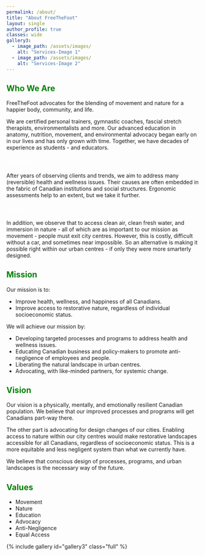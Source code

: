 ```yaml
---
permalink: /about/
title: "About FreeTheFoot"
layout: single
author_profile: true
classes: wide
gallery3:
  - image_path: /assets/images/
    alt: "Services-Image 1"
  - image_path: /assets/images/
    alt: "Services-Image 2"
---
```


<h2 style="color: green;">Who We Are</h2>

<p>FreeTheFoot advocates for the blending of movement and nature for a happier body, community, and life.</p>

<p>We are certified personal trainers, gymnastic coaches, fascial stretch therapists, environmentalists and more. Our advanced education in anatomy, nutrition, movement, and environmental advocacy began early on in our lives and has only grown with time. Together, we have decades of experience as students - and educators.</p> 

<h4 style="color: white;">Movement</h4>
After years of observing clients and trends, we aim to address many (reversible) health and wellness issues. Their causes are often embedded in the fabric of Canadian institutions and social structures. Ergonomic assessments help to an extent, but we take it further. 

<h4 style="color: white;">Nature</h4>
In addition, we observe that to access clean air, clean fresh water, and immersion in nature - all of which are as important to our mission as movement - people must exit city centres. However, this is costly, difficult without a car, and sometimes near impossible. So an alternative is making it possible right within our urban centres - if only they were more smarterly designed.  

<h2 style="color: green;">Mission</h2>

Our mission is to:
<ul>
  <li>Improve health, wellness, and happiness of all Canadians.</li>
  <li>Improve access to restorative nature, regardless of individual socioeconomic status.</li>
</ul>

We will achieve our mission by: 
<ul>
  <li>Developing targeted processes and programs to address health and wellness issues.</li>
  <li>Educating Canadian business and policy-makers to promote anti-negligence of employees and people.</li>
  <li>Liberating the natural landscape in urban centres.</li>
  <li>Advocating, with like-minded partners, for systemic change.</li>
</ul>

<h2 style="color: green;">Vision</h2>

<p>Our vision is a physically, mentally, and emotionally resilient Canadian population. We believe that our improved processes and programs will get Canadians part-way there.</p> 

<p>The other part is advocating for design changes of our cities. Enabling access to nature within our city centres would make restorative landscapes accessible for all Canadians, regardless of socioeconomic status. This is a more equitable and less negligent system than what we currently have.</p> 

<p>We believe that conscious design of processes, programs, and urban landscapes is the necessary way of the future.</p> 

<h2 style="color: green;">Values</h2>

<ul>
  <li>Movement</li>
  <li>Nature</li>
  <li>Education</li>
  <li>Advocacy</li>
  <li>Anti-Negligence</li>
  <li>Equal Access</li>
</ul>

{% include gallery id="gallery3" class="full" %}

